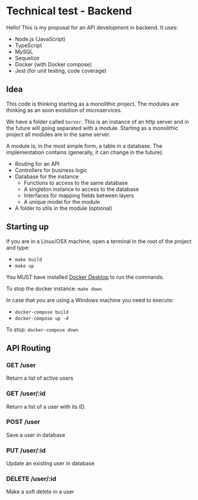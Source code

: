 # Technical test - Backend

Hello! This is my propusal for an API development in backend. It uses:

- Node.js (JavaScript)
- TypeScript
- MySQL
- Sequelize
- Docker (with Docker compose)
- Jest (for unit testing, code coverage)

## Idea

This code is thinking starting as a monolithic project. The modules are thinking as an soon evolution of microservices.

We have a folder called `Server`. This is an instance of an http server and in the future will going separated with a module. Starting as a monolithic project all modules are in the same server.

A module is, in the most simple form, a table in a database. The implementation contains (generally, it can change in the future):

- Routing for an API
- Controllers for business logic
- Database for the instance
  - Functions to access to the same database
  - A singleton instance to access to the database
  - Interfaces for mapping fields between layers
  - A unique model for the module
- A folder to utils in the module (optional)

## Starting up

If you are in a Linux/OSX machine, open a terminal in the root of the project and type:

- `make build`
- `make up`

You MUST have installed [Docker Desktop](https://www.docker.com/products/docker-desktop) to run the commands.

To stop the docker instance: `make down`

In case that you are using a Windows machine you need to execute:

- `docker-compose build`
- `docker-compose up -d`

To stop: `docker-compose down`

## API Routing

### GET /user

Return a list of active users

### GET /user/:id

Return a list of a user with its ID.

### POST /user

Save a user in database

### PUT /user/:id

Update an existing user in database

### DELETE /user/:id

Make a soft delete in a user
